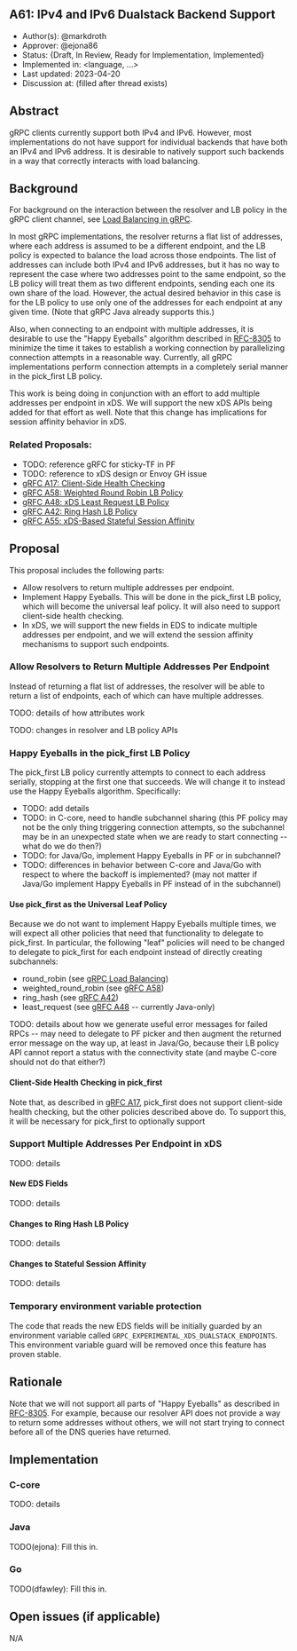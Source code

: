 A61: IPv4 and IPv6 Dualstack Backend Support
----
* Author(s): @markdroth
* Approver: @ejona86
* Status: {Draft, In Review, Ready for Implementation, Implemented}
* Implemented in: <language, ...>
* Last updated: 2023-04-20
* Discussion at: <google group thread> (filled after thread exists)

## Abstract

gRPC clients currently support both IPv4 and IPv6.  However, most
implementations do not have support for individual backends that have both
an IPv4 and IPv6 address.  It is desirable to natively support such
backends in a way that correctly interacts with load balancing.

## Background

For background on the interaction between the resolver and LB policy in
the gRPC client channel, see [Load Balancing in
gRPC](https://github.com/grpc/grpc/blob/master/doc/load-balancing.md).

In most gRPC implementations, the resolver returns a flat list of
addresses, where each address is assumed to be a different endpoint, and
the LB policy is expected to balance the load across those endpoints.
The list of addresses can include both IPv4 and IPv6 addresses, but it
has no way to represent the case where two addresses point to the same
endpoint, so the LB policy will treat them as two different endpoints,
sending each one its own share of the load.  However, the actual desired
behavior in this case is for the LB policy to use only one of the
addresses for each endpoint at any given time.  (Note that gRPC Java
already supports this.)

Also, when connecting to an endpoint with multiple addresses, it is
desirable to use the "Happy Eyeballs" algorithm described in
[RFC-8305](https://www.rfc-editor.org/rfc/rfc8305) to minimize the time
it takes to establish a working connection by parallelizing connection
attempts in a reasonable way.  Currently, all gRPC implementations
perform connection attempts in a completely serial manner in the
pick_first LB policy.

This work is being doing in conjunction with an effort to add multiple
addresses per endpoint in xDS.  We will support the new xDS APIs being
added for that effort as well.  Note that this change has implications
for session affinity behavior in xDS.

### Related Proposals: 
* TODO: reference gRFC for sticky-TF in PF
* TODO: reference to xDS design or Envoy GH issue
* [gRFC A17: Client-Side Health Checking][A17]
* [gRFC A58: Weighted Round Robin LB Policy][A58]
* [gRFC A48: xDS Least Request LB Policy][A48]
* [gRFC A42: Ring Hash LB Policy][A42]
* [gRFC A55: xDS-Based Stateful Session Affinity][A55]

## Proposal

This proposal includes the following parts:
- Allow resolvers to return multiple addresses per endpoint.
- Implement Happy Eyeballs.  This will be done in the pick_first LB policy,
  which will become the universal leaf policy.  It will also need to
  support client-side health checking.
- In xDS, we will support the new fields in EDS to indicate multiple
  addresses per endpoint, and we will extend the session affinity
  mechanisms to support such endpoints.

### Allow Resolvers to Return Multiple Addresses Per Endpoint

Instead of returning a flat list of addresses, the resolver will be able
to return a list of endpoints, each of which can have multiple addresses.

TODO: details of how attributes work

TODO: changes in resolver and LB policy APIs

### Happy Eyeballs in the pick_first LB Policy

The pick_first LB policy currently attempts to connect to each address
serially, stopping at the first one that succeeds.  We will change it to
instead use the Happy Eyeballs algorithm.  Specifically:

- TODO: add details
- TODO: in C-core, need to handle subchannel sharing (this PF policy may
  not be the only thing triggering connection attempts, so the
  subchannel may be in an unexpected state when we are ready to start
  connecting -- what do we do then?)
- TODO: for Java/Go, implement Happy Eyeballs in PF or in subchannel?
- TODO: differences in behavior between C-core and Java/Go with respect
  to where the backoff is implemented?  (may not matter if Java/Go
  implement Happy Eyeballs in PF instead of in the subchannel)

#### Use pick_first as the Universal Leaf Policy

Because we do not want to implement Happy Eyeballs multiple times, we
will expect all other policies that need that functionality to delegate
to pick_first.  In particular, the following "leaf" policies will need
to be changed to delegate to pick_first for each endpoint instead of
directly creating subchannels:
- round_robin (see [gRPC Load Balancing](https://github.com/grpc/grpc/blob/master/doc/load-balancing.md#round_robin))
- weighted_round_robin (see [gRFC A58][A58])
- ring_hash (see [gRFC A42][A42])
- least_request (see [gRFC A48][A48] -- currently Java-only)

TODO: details about how we generate useful error messages for failed
RPCs -- may need to delegate to PF picker and then augment the returned
error message on the way up, at least in Java/Go, because their LB
policy API cannot report a status with the connectivity state
(and maybe C-core should not do that either?)

#### Client-Side Health Checking in pick_first

Note that, as described in [gRFC A17][A17], pick_first does not support
client-side health checking, but the other policies described above do.
To support this, it will be necessary for pick_first to optionally
support 

### Support Multiple Addresses Per Endpoint in xDS

TODO: details

#### New EDS Fields

TODO: details

#### Changes to Ring Hash LB Policy

TODO: details

#### Changes to Stateful Session Affinity

TODO: details

### Temporary environment variable protection

The code that reads the new EDS fields will be initially guarded by an
environment variable called `GRPC_EXPERIMENTAL_XDS_DUALSTACK_ENDPOINTS`.
This environment variable guard will be removed once this feature has
proven stable.

## Rationale

Note that we will not support all parts of "Happy Eyeballs" as described in
[RFC-8305](https://www.rfc-editor.org/rfc/rfc8305).  For example,
because our resolver API does not provide a way to return some addresses
without others, we will not start trying to connect before all of the
DNS queries have returned.

## Implementation

### C-core

TODO: details

### Java

TODO(ejona): Fill this in.

### Go

TODO(dfawley): Fill this in.

## Open issues (if applicable)

N/A

[A17]: A17-client-side-health-checking.md
[A42]: A42-xds-ring-hash-lb-policy.md
[A48]: A48-xds-least-request-lb-policy.md
[A55]: A55-xds-stateful-session-affinity.md
[A58]: A58-client-side-weighted-round-robin-lb-policy.md
